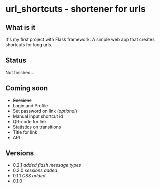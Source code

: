 # url_shortcuts - shortener for urls

## What is it

It's my first project with Flask framework.
A simple web app that creates shortcuts for long urls.

## Status

Not finished...

## Coming soon

+ ~~Sessions~~
+ Login and Profile
+ Set password on link (*optional*)
+ Manual input shortcut id
+ QR-code for link
+ Statistics on transitions
+ Title for link
+ API

## Versions

+ 0.2.1 *added flash message types*
+ 0.2.0 *sessions added*
+ 0.1.1 *CSS added*
+ 0.1.0